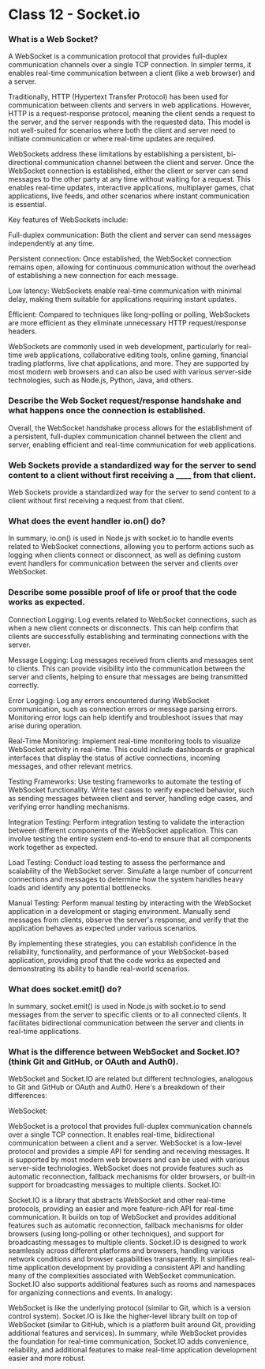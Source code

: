 # Class 12 - Socket.io

### What is a Web Socket?
A WebSocket is a communication protocol that provides full-duplex communication channels over a single TCP connection. In simpler terms, it enables real-time communication between a client (like a web browser) and a server.

Traditionally, HTTP (Hypertext Transfer Protocol) has been used for communication between clients and servers in web applications. However, HTTP is a request-response protocol, meaning the client sends a request to the server, and the server responds with the requested data. This model is not well-suited for scenarios where both the client and server need to initiate communication or where real-time updates are required.

WebSockets address these limitations by establishing a persistent, bi-directional communication channel between the client and server. Once the WebSocket connection is established, either the client or server can send messages to the other party at any time without waiting for a request. This enables real-time updates, interactive applications, multiplayer games, chat applications, live feeds, and other scenarios where instant communication is essential.

Key features of WebSockets include:

Full-duplex communication: Both the client and server can send messages independently at any time.

Persistent connection: Once established, the WebSocket connection remains open, allowing for continuous communication without the overhead of establishing a new connection for each message.

Low latency: WebSockets enable real-time communication with minimal delay, making them suitable for applications requiring instant updates.

Efficient: Compared to techniques like long-polling or polling, WebSockets are more efficient as they eliminate unnecessary HTTP request/response headers.

WebSockets are commonly used in web development, particularly for real-time web applications, collaborative editing tools, online gaming, financial trading platforms, live chat applications, and more. They are supported by most modern web browsers and can also be used with various server-side technologies, such as Node.js, Python, Java, and others.

### Describe the Web Socket request/response handshake and what happens once the connection is established.
Overall, the WebSocket handshake process allows for the establishment of a persistent, full-duplex communication channel between the client and server, enabling efficient and real-time communication for web applications.

### Web Sockets provide a standardized way for the server to send content to a client without first receiving a ____ from that client.
Web Sockets provide a standardized way for the server to send content to a client without first receiving a request from that client.

### What does the event handler io.on() do?
In summary, io.on() is used in Node.js with socket.io to handle events related to WebSocket connections, allowing you to perform actions such as logging when clients connect or disconnect, as well as defining custom event handlers for communication between the server and clients over WebSocket.

### Describe some possible proof of life or proof that the code works as expected.
Connection Logging: Log events related to WebSocket connections, such as when a new client connects or disconnects. This can help confirm that clients are successfully establishing and terminating connections with the server.

Message Logging: Log messages received from clients and messages sent to clients. This can provide visibility into the communication between the server and clients, helping to ensure that messages are being transmitted correctly.

Error Logging: Log any errors encountered during WebSocket communication, such as connection errors or message parsing errors. Monitoring error logs can help identify and troubleshoot issues that may arise during operation.

Real-Time Monitoring: Implement real-time monitoring tools to visualize WebSocket activity in real-time. This could include dashboards or graphical interfaces that display the status of active connections, incoming messages, and other relevant metrics.

Testing Frameworks: Use testing frameworks to automate the testing of WebSocket functionality. Write test cases to verify expected behavior, such as sending messages between client and server, handling edge cases, and verifying error handling mechanisms.

Integration Testing: Perform integration testing to validate the interaction between different components of the WebSocket application. This can involve testing the entire system end-to-end to ensure that all components work together as expected.

Load Testing: Conduct load testing to assess the performance and scalability of the WebSocket server. Simulate a large number of concurrent connections and messages to determine how the system handles heavy loads and identify any potential bottlenecks.

Manual Testing: Perform manual testing by interacting with the WebSocket application in a development or staging environment. Manually send messages from clients, observe the server's response, and verify that the application behaves as expected under various scenarios.

By implementing these strategies, you can establish confidence in the reliability, functionality, and performance of your WebSocket-based application, providing proof that the code works as expected and demonstrating its ability to handle real-world scenarios.

### What does socket.emit() do?
In summary, socket.emit() is used in Node.js with socket.io to send messages from the server to specific clients or to all connected clients. It facilitates bidirectional communication between the server and clients in real-time applications.

### What is the difference between WebSocket and Socket.IO? (think Git and GitHub, or OAuth and Auth0).
WebSocket and Socket.IO are related but different technologies, analogous to Git and GitHub or OAuth and Auth0. Here's a breakdown of their differences:

WebSocket:

WebSocket is a protocol that provides full-duplex communication channels over a single TCP connection.
It enables real-time, bidirectional communication between a client and a server.
WebSocket is a low-level protocol and provides a simple API for sending and receiving messages.
It is supported by most modern web browsers and can be used with various server-side technologies.
WebSocket does not provide features such as automatic reconnection, fallback mechanisms for older browsers, or built-in support for broadcasting messages to multiple clients.
Socket.IO:

Socket.IO is a library that abstracts WebSocket and other real-time protocols, providing an easier and more feature-rich API for real-time communication.
It builds on top of WebSocket and provides additional features such as automatic reconnection, fallback mechanisms for older browsers (using long-polling or other techniques), and support for broadcasting messages to multiple clients.
Socket.IO is designed to work seamlessly across different platforms and browsers, handling various network conditions and browser capabilities transparently.
It simplifies real-time application development by providing a consistent API and handling many of the complexities associated with WebSocket communication.
Socket.IO also supports additional features such as rooms and namespaces for organizing connections and events.
In analogy:

WebSocket is like the underlying protocol (similar to Git, which is a version control system).
Socket.IO is like the higher-level library built on top of WebSocket (similar to GitHub, which is a platform built around Git, providing additional features and services).
In summary, while WebSocket provides the foundation for real-time communication, Socket.IO adds convenience, reliability, and additional features to make real-time application development easier and more robust.
